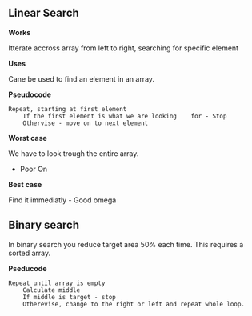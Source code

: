 ## Linear Search

**Works**

Itterate accross array from left to right, searching for specific element

**Uses**

Cane be used to find an element in an array.


**Pseudocode**

    Repeat, starting at first element
        If the first element is what we are looking    for - Stop
        Othervise - move on to next element


**Worst case**

We have to look trough the entire array. 
 - Poor On

**Best case**

Find it immediatly - Good omega


## Binary search

In binary search you reduce target area 50% each time. This requires a sorted array.

**Pseducode**

    Repeat until array is empty
        Calculate middle
        If middle is target - stop
        Otherevise, change to the right or left and repeat whole loop.

